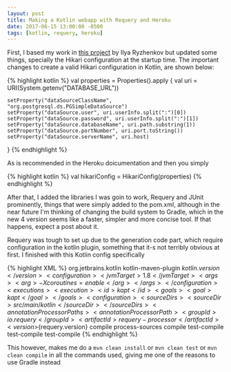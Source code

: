 ```yaml
---
layout: post
title: Making a Kotlin webapp with Requery and Heroku
date: 2017-06-15 13:00:00 -0500
tags: [kotlin, requery, heroku]
---
```


First, I based my work in [this project](https://github.com/orangy/ktor-heroku-start) by Ilya Ryzhenkov but updated some things, specially the Hikari configuration at the startup time. The important changes to create a valid Hikari configuration in Kotlin, are shown below:

{% highlight kotlin %}
val properties = Properties().apply {
    val uri = URI(System.getenv("DATABASE_URL"))

    setProperty("dataSourceClassName", "org.postgresql.ds.PGSimpleDataSource")
    setProperty("dataSource.user", uri.userInfo.split(":")[0])
    setProperty("dataSource.password", uri.userInfo.split(":")[1])
    setProperty("dataSource.databaseName", uri.path.substring(1))
    setProperty("dataSource.portNumber", uri.port.toString())
    setProperty("dataSource.serverName", uri.host)
}
{% endhighlight %}

As is recommended in the Heroku doicumentation and then you simply

{% highlight kotlin %}
val hikariConfig = HikariConfig(properties)
{% endhighlight %}

After that, I added the libraries I was goin to work, Requery and JUnit prominently, things that were simply added to the pom.xml, although in the near future I'm thinking of changing the build system to Gradle, which in the new 4 version seems like a faster, simpler and more concise tool. If that happens, expect a post about it.

Requery was tough to set up due to the generation code part, which require configuration in the kotlin plugin, something that it-s not terribly obvious at first. I finished with this Kotlin config specifically

{% highlight XML %}
<plugin>
    <groupId>org.jetbrains.kotlin</groupId>
    <artifactId>kotlin-maven-plugin</artifactId>
    <version>${kotlin.version}</version>
    <configuration>
        <jvmTarget>1.8</jvmTarget>
        <args>
            <arg>-Xcoroutines=enable</arg>
        </args>
    </configuration>
    <executions>
        <execution>
            <id>kapt</id>
            <goals>
                <goal>kapt</goal>
            </goals>
            <configuration>
                <sourceDirs>
                    <sourceDir>src/main/kotlin</sourceDir>
                </sourceDirs>
                <annotationProcessorPaths>
                    <annotationProcessorPath>
                        <groupId>io.requery</groupId>
                        <artifactId>requery-processor</artifactId>
                        <version>${requery.version}</version>
                    </annotationProcessorPath>
                </annotationProcessorPaths>
            </configuration>
        </execution>
        <execution>
            <id>compile</id>
            <phase>process-sources</phase>
            <goals>
                <goal>compile</goal>
            </goals>
        </execution>
        <execution>
            <id>test-compile</id>
            <phase>test-compile</phase>
            <goals>
                <goal>test-compile</goal>
            </goals>
        </execution>
    </executions>
</plugin>
{% endhighlight %}

This however, makes me do a `mvn clean install` or `mvn clean test` or `mvn clean compile` in all the commands used, giving me one of the reasons to use Gradle instead

